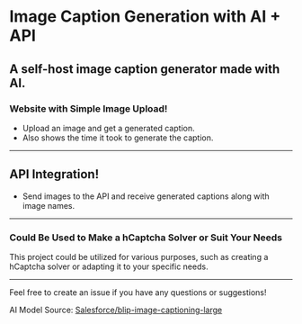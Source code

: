 # Image Caption Generation with AI + API

## A self-host image caption generator made with AI.

### Website with Simple Image Upload!
- Upload an image and get a generated caption.
- Also shows the time it took to generate the caption.

---

## API Integration!
- Send images to the API and receive generated captions along with image names.

---

### Could Be Used to Make a hCaptcha Solver or Suit Your Needs
This project could be utilized for various purposes, such as creating a hCaptcha solver or adapting it to your specific needs.

---

Feel free to create an issue if you have any questions or suggestions!

AI Model Source: [Salesforce/blip-image-captioning-large](https://huggingface.co/Salesforce/blip-image-captioning-large)
